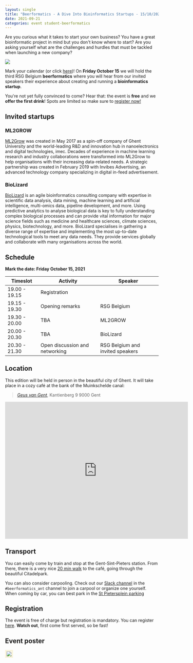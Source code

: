 ```yaml
---
layout: single
title: "Beerformatics - A Dive Into Bioinformatics Startups - 15/10/2021"
date: 2021-09-21
categories: event student-beerformatics
---
```


Are you curious what it takes to start your own business? You have a great bioinformatic project in mind but you don't know where to start? Are you asking yourself what are the challenges and hurdles that must be tackled when launching a new company? 

<img src="{{site.baseurl}}/assets/img/logo/beerformatics_logo.svg" style="max-width:150px;">

Mark your calendar (or click [here]({{site.baseurl}}/assets/ics/20211015-beerformatics.ics
))! On **Friday October 15** we will hold the third RSG Belgium **beerformatics** where you will hear from our invited speakers their experience about creating and running a **bioinformatics startup**. 

You're not yet fully convinced to come? Hear that: the event is **free** and we **offer the first drink**! Spots are limited so make sure to [register now!](https://bit.ly/rsg_beerformatics_3)

## Invited startups

### ML2GROW

[ML2Grow](https://www.ml2grow.com/) was created in May 2017 as a spin-off company of Ghent University and the world-leading R&D and innovation hub in nanoelectronics and digital technologies, imec. Decades of experience in machine learning research and industry collaborations were transformed into ML2Grow to help organisations with their increasing data-related needs. A strategic partnership was created in February 2019 with Invibes Advertising, an advanced technology company specializing in digital in-feed advertisement.

### BioLizard

[BioLizard](https://lizard.bio/) is an agile bioinformatics consulting company with expertise in scientific data analysis, data mining, machine learning and artificial intelligence, multi-omics data, pipeline development, and more. Using predictive analytics to analyse biological data is key to fully understanding complex biological processes and can provide vital information for major science fields such as medicine and healthcare sciences, climate sciences, physics, biotechnology, and more. BioLizard specialises in gathering a diverse range of expertise and implementing the most up-to-date technological tools to meet any data needs. They provide services globally and collaborate with many organisations across the world.

## Schedule

**Mark the date: Friday October 15, 2021**

| Timeslot | Activity | Speaker |
| - | - | - |
| 19.00 - 19.15 | Registration | |
| 19.15 - 19.30 | Opening remarks | RSG Belgium |
| 19.30 - 20.00 | TBA | ML2GROW |
| 20.00 - 20.30 | TBA | BioLizard |
| 20.30 - 21.30 | Open discussion and networking | RSG Belgium and invited speakers |

## Location

This edition will be held in person in the beautiful city of Ghent. It will take place in a cozy café at the bank of the Muinkschelde canal:

> [*Geus van Gent*](https://www.geusvangent.be/), 
Kantienberg 9 9000 Gent

<iframe src="https://www.google.com/maps/embed?pb=!1m18!1m12!1m3!1d2508.6329037926994!2d3.7264580157528657!3d51.04140047956128!2m3!1f0!2f0!3f0!3m2!1i1024!2i768!4f13.1!3m3!1m2!1s0x47c37156d5ec10fb%3A0xbe18db2a3eeb1d1a!2sDe%20Geus%20van%20Gent!5e0!3m2!1sen!2sbe!4v1631700857724!5m2!1sen!2sbe" width="600" height="450" style="border:0;" allowfullscreen="" loading="lazy"></iframe>

## Transport

You can easily come by train and stop at the Gent-Sint-Pieters station. From there, there is a very nice [20 min walk](https://goo.gl/maps/WmXb95wT5EH5xkhe8) to the café, going through the beautiful Citadelpark. 

You can also consider carpooling. Check out our [Slack channel](http://www.rsg-belgium.iscbsc.org/slack/) in the `#beerformatics_ant` channel to join a carpool or organize one yourself. When coming by car, you can best park in the [St Pietersplein parking](https://goo.gl/maps/RCi4spmsCpo4Ducn8)

## Registration

The event is free of charge but registration is mandatory. You can register [here](https://bit.ly/rsg_beerformatics_3). **Watch out**, first come first served, so be fast!

## Event poster

<img src="{{ site.baseurl}}/assets/img/poster/2021-10-15-beerformatics.svg" style="max-width:1500px;border: 5px solid #f8f3daff;">
